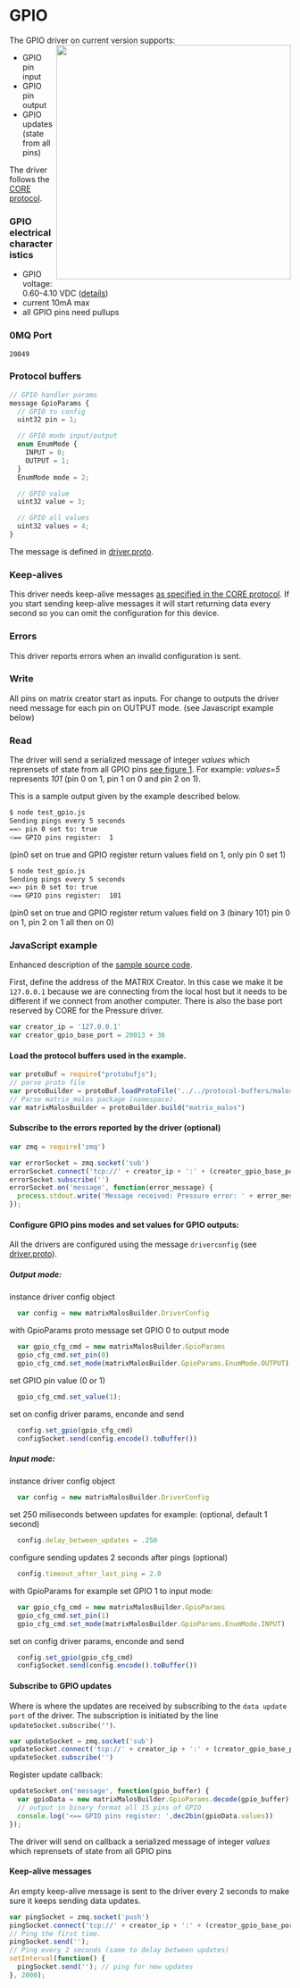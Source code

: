 # GPIO

The GPIO driver on current version supports:<a href="https://github.com/matrix-io/matrix-creator-malos/blob/master/docs/gpio_diagram.jpg"><img src="https://github.com/matrix-io/matrix-creator-malos/blob/master/docs/gpio_diagram.jpg" align="right" width="420" ></a>

* GPIO pin input
* GPIO pin output
* GPIO updates (state from all pins)

The driver follows the [CORE protocol](../index.md#protocol).

### GPIO electrical characteristics

* GPIO voltage: 0.60-4.10 VDC ([details](https://github.com/matrix-io/matrix-creator-quickstart/wiki/Data-Sheets))
* current 10mA max
* all GPIO pins need pullups

### 0MQ Port
```
20049
```
### Protocol buffers

``` javascript
// GPIO handler params
message GpioParams {
  // GPIO to config
  uint32 pin = 1;

  // GPIO mode input/output
  enum EnumMode {
    INPUT = 0;
    OUTPUT = 1;
  }
  EnumMode mode = 2;

  // GPIO value
  uint32 value = 3;

  // GPIO all values
  uint32 values = 4;
}
```
The message is defined in [driver.proto](https://github.com/matrix-io/protocol-buffers/blob/master/malos/driver.proto).

### Keep-alives

This driver needs keep-alive messages [as specified in the CORE protocol](https:////github.com/matrix-io/matrix-creator-malos/blob/master/README.md#keep-alive-port).
If you start sending keep-alive messages it will start returning data every second so you can omit the configuration for this device.


### Errors

This driver reports errors when an invalid configuration is sent.


### Write

All pins on matrix creator start as inputs. For change to outputs the driver need message for each pin on OUTPUT mode. (see Javascript example below)


### Read

The driver will send a serialized message of integer *values* which reprensets of state from all GPIO pins [see figure 1](https://github.com/matrix-io/matrix-creator-malos/blob/av/doc_gpio/docs/gpio_diagram.jpg). For example: *values=5* represents *101* (pin 0 on 1, pin 1 on 0 and pin 2 on 1).


This is a sample output given by the example described below.

``` bash
$ node test_gpio.js 
Sending pings every 5 seconds
==> pin 0 set to: true
<== GPIO pins register:  1
```
(pin0 set on true and GPIO register return values field on 1, only pin 0 set 1)

``` bash
$ node test_gpio.js 
Sending pings every 5 seconds
==> pin 0 set to: true
<== GPIO pins register:  101
```
(pin0 set on true and GPIO register return values field on 3 (binary 101) pin 0 on 1, pin 2 on 1 all then on 0)


### JavaScript example

Enhanced description of the [sample source code](../src/js_test/test_gpio.js).

First, define the address of the MATRIX Creator. In this case we make it be `127.0.0.1`
because we are connecting from the local host but it needs to be different if we
connect from another computer. There is also the base port reserved by CORE for
the Pressure driver.

``` javascript
var creator_ip = '127.0.0.1'
var creator_gpio_base_port = 20013 + 36
```

#### Load the protocol buffers used in the example.

``` javascript
var protoBuf = require("protobufjs");
// parse proto file
var protoBuilder = protoBuf.loadProtoFile('../../protocol-buffers/malos/driver.proto')
// Parse matrix_malos package (namespace).
var matrixMalosBuilder = protoBuilder.build("matrix_malos")
```

#### Subscribe to the errors reported by the driver (optional)

``` javascript
var zmq = require('zmq')

var errorSocket = zmq.socket('sub')
errorSocket.connect('tcp://' + creator_ip + ':' + (creator_gpio_base_port + 2))
errorSocket.subscribe('')
errorSocket.on('message', function(error_message) {
  process.stdout.write('Message received: Pressure error: ' + error_message.toString('utf8') + "\n")
});
```

#### Configure GPIO pins modes and set values for GPIO outputs:
All the drivers are configured using the message `driverconfig` (see [driver.proto](https://github.com/matrix-io/protocol-buffers/blob/master/malos/driver.proto)).
##### Output mode:

instance driver config object 
``` javascript
  var config = new matrixMalosBuilder.DriverConfig
```

with GpioParams proto message set GPIO 0 to output mode 
``` javascript
  var gpio_cfg_cmd = new matrixMalosBuilder.GpioParams
  gpio_cfg_cmd.set_pin(0)
  gpio_cfg_cmd.set_mode(matrixMalosBuilder.GpioParams.EnumMode.OUTPUT)
```

set GPIO pin value (0 or 1)
``` javascript
  gpio_cfg_cmd.set_value(1);
```

set on config driver params, enconde and send
``` javascript
  config.set_gpio(gpio_cfg_cmd)
  configSocket.send(config.encode().toBuffer())
```

##### Input mode:

instance driver config object 
``` javascript
  var config = new matrixMalosBuilder.DriverConfig
```

set 250 miliseconds between updates for example: (optional, default 1 second)
``` javascript
  config.delay_between_updates = .250
```

configure sending updates 2 seconds after pings (optional)
``` javascript
  config.timeout_after_last_ping = 2.0
```

with GpioParams for example set GPIO 1 to input mode:
``` javascript
  var gpio_cfg_cmd = new matrixMalosBuilder.GpioParams
  gpio_cfg_cmd.set_pin(1)
  gpio_cfg_cmd.set_mode(matrixMalosBuilder.GpioParams.EnumMode.INPUT)
```

set on config driver params, enconde and send
``` javascript
  config.set_gpio(gpio_cfg_cmd)
  configSocket.send(config.encode().toBuffer())
```

#### Subscribe to GPIO updates

Where is where the updates are received by subscribing to the `data update port` of the driver.
The subscription is initiated by the line `updateSocket.subscribe('')`.

``` javascript
var updateSocket = zmq.socket('sub')
updateSocket.connect('tcp://' + creator_ip + ':' + (creator_gpio_base_port + 3))
updateSocket.subscribe('')
```

Register update callback:
``` javascript
updateSocket.on('message', function(gpio_buffer) {
  var gpioData = new matrixMalosBuilder.GpioParams.decode(gpio_buffer)
  // output in binary format all 15 pins of GPIO
  console.log('<== GPIO pins register: ',dec2bin(gpioData.values))
});
```
The driver will send on callback a serialized message of integer *values* which reprensets of state from all GPIO pins

#### Keep-alive messages

An empty keep-alive message is sent to the driver every 2 seconds to make sure it keeps
sending data updates.

``` javascript
var pingSocket = zmq.socket('push')
pingSocket.connect('tcp://' + creator_ip + ':' + (creator_gpio_base_port + 1))
// Ping the first time.
pingSocket.send(''); 
// Ping every 2 seconds (same to delay between updates)
setInterval(function() {
  pingSocket.send(''); // ping for new updates
}, 2000);
```

